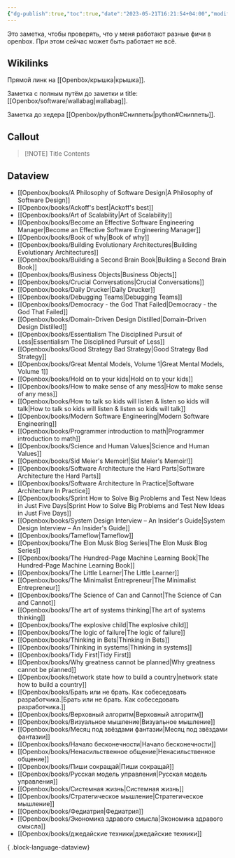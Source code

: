 ```yaml
---
{"dg-publish":true,"toc":true,"date":"2023-05-21T16:21:54+04:00","modified_at":"2024-10-31T17:43:22+03:00","dg-path":"showcase.md","permalink":"/showcase/","dgPassFrontmatter":true}
---
```



Это заметка, чтобы проверять, что у меня работают разные фичи в openbox. При этом сейчас может быть работает не всё.

## Wikilinks

Прямой линк на [[Openbox/крышка\|крышка]].

Заметка с полным путём до заметки и title: [[Openbox/software/wallabag\|wallabag]].

Заметка до хедера [[Openbox/python#Сниппеты\|python#Сниппеты]].

## Callout


> [!NOTE] Title
> Contents


## Dataview

- [[Openbox/books/A Philosophy of Software Design\|A Philosophy of Software Design]]
- [[Openbox/books/Ackoff's best\|Ackoff's best]]
- [[Openbox/books/Art of Scalability\|Art of Scalability]]
- [[Openbox/books/Become an Effective Software Engineering Manager\|Become an Effective Software Engineering Manager]]
- [[Openbox/books/Book of why\|Book of why]]
- [[Openbox/books/Building Evolutionary Architectures\|Building Evolutionary Architectures]]
- [[Openbox/books/Building a Second Brain Book\|Building a Second Brain Book]]
- [[Openbox/books/Business Objects\|Business Objects]]
- [[Openbox/books/Crucial Conversations\|Crucial Conversations]]
- [[Openbox/books/Daily Drucker\|Daily Drucker]]
- [[Openbox/books/Debugging Teams\|Debugging Teams]]
- [[Openbox/books/Democracy - the God That Failed\|Democracy - the God That Failed]]
- [[Openbox/books/Domain-Driven Design Distilled\|Domain-Driven Design Distilled]]
- [[Openbox/books/Essentialism The Disciplined Pursuit of Less\|Essentialism The Disciplined Pursuit of Less]]
- [[Openbox/books/Good Strategy Bad Strategy\|Good Strategy Bad Strategy]]
- [[Openbox/books/Great Mental Models, Volume 1\|Great Mental Models, Volume 1]]
- [[Openbox/books/Hold on to your kids\|Hold on to your kids]]
- [[Openbox/books/How to make sense of any mess\|How to make sense of any mess]]
- [[Openbox/books/How to talk so kids will listen & listen so kids will talk\|How to talk so kids will listen & listen so kids will talk]]
- [[Openbox/books/Modern Software Engineering\|Modern Software Engineering]]
- [[Openbox/books/Programmer introduction to math\|Programmer introduction to math]]
- [[Openbox/books/Science and Human Values\|Science and Human Values]]
- [[Openbox/books/Sid Meier's Memoir!\|Sid Meier's Memoir!]]
- [[Openbox/books/Software Architecture  the Hard Parts\|Software Architecture  the Hard Parts]]
- [[Openbox/books/Software Architecture In Practice\|Software Architecture In Practice]]
- [[Openbox/books/Sprint How to Solve Big Problems and Test New Ideas in Just Five Days\|Sprint How to Solve Big Problems and Test New Ideas in Just Five Days]]
- [[Openbox/books/System Design Interview – An Insider's Guide\|System Design Interview – An Insider's Guide]]
- [[Openbox/books/Tameflow\|Tameflow]]
- [[Openbox/books/The Elon Musk Blog Series\|The Elon Musk Blog Series]]
- [[Openbox/books/The Hundred-Page Machine Learning Book\|The Hundred-Page Machine Learning Book]]
- [[Openbox/books/The Little Learner\|The Little Learner]]
- [[Openbox/books/The Minimalist Entrepreneur\|The Minimalist Entrepreneur]]
- [[Openbox/books/The Science of Can and Cannot\|The Science of Can and Cannot]]
- [[Openbox/books/The art of systems thinking\|The art of systems thinking]]
- [[Openbox/books/The explosive child\|The explosive child]]
- [[Openbox/books/The logic of failure\|The logic of failure]]
- [[Openbox/books/Thinking in Bets\|Thinking in Bets]]
- [[Openbox/books/Thinking in systems\|Thinking in systems]]
- [[Openbox/books/Tidy First\|Tidy First]]
- [[Openbox/books/Why greatness cannot be planned\|Why greatness cannot be planned]]
- [[Openbox/books/network state how to build a country\|network state how to build a country]]
- [[Openbox/books/Брать или не брать. Как собеседовать разработчика.\|Брать или не брать. Как собеседовать разработчика.]]
- [[Openbox/books/Верховный алгоритм\|Верховный алгоритм]]
- [[Openbox/books/Визуальное мышление\|Визуальное мышление]]
- [[Openbox/books/Месяц под звёздами фантазии\|Месяц под звёздами фантазии]]
- [[Openbox/books/Начало бесконечности\|Начало бесконечности]]
- [[Openbox/books/Ненасильственное общение\|Ненасильственное общение]]
- [[Openbox/books/Пиши сокращай\|Пиши сокращай]]
- [[Openbox/books/Русская модель управления\|Русская модель управления]]
- [[Openbox/books/Системная жизнь\|Системная жизнь]]
- [[Openbox/books/Стратегическое мышление\|Стратегическое мышление]]
- [[Openbox/books/Федиатрия\|Федиатрия]]
- [[Openbox/books/Экономика здравого смысла\|Экономика здравого смысла]]
- [[Openbox/books/джедайские техники\|джедайские техники]]

{ .block-language-dataview}
